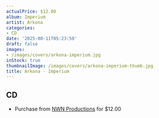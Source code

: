 ```yaml
---
actualPrice: $12.00
album: Imperium
artist: Arkona
categories:
- CD
date: '2025-08-11T05:23:58'
draft: false
images:
- /images/covers/arkona-imperium.jpg
inStock: true
thumbnailImage: /images/covers/arkona-imperium-thumb.jpg
title: Arkona - Imperium
---
```


## CD
* Purchase from [NWN Productions](http://shop.nwnprod.com/index.php?route=product/product&path=93&product_id=55442&sort=pd.name&order=ASC) for $12.00
